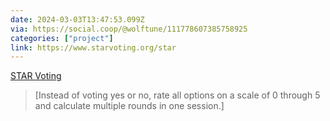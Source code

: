 ```yaml
---
date: 2024-03-03T13:47:53.099Z
via: https://social.coop/@wolftune/111778607385758925
categories: ["project"]
link: https://www.starvoting.org/star
---
```

[STAR Voting](https://www.starvoting.org/star)

> [Instead of voting yes or no, rate all options on a scale of 0 through 5 and calculate multiple rounds in one session.]
